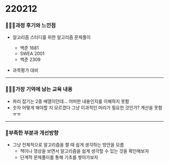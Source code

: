 # 220212

### 👨🏼‍🏫과정 후기와 느낀점

- 알고리즘 스터디를 위한 알고리즘 문제풀이
  - 백준 1681
  - SWEA 2001 
  - 백준 2309

- 과목평가 대비

---

### 💁🏼‍♂️가장 기억에 남는 교육 내용

- 파리 잡기는 2중 배열이던데... 어떠한 내용인지를 이해하지 못함
- 숫자 어떻게 해야할 지 모르겠다 그냥 이과적인 머리가 필요한 것인가? 계산을 못함 ㅠㅠ

---

### 💫부족한 부분과 개선방향

- 그냥 전체적으로 알고리즘을 짤 때 쉽게 생각하는 방안을 모름
  - 책이나 영상을 보면서 알고리즘을 쉽게 생각할 수 있는 것을 확인해보자
  - 단계적 문제풀이를 통해 기초를 쌓아가보자
